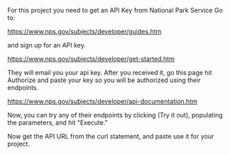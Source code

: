  For this project you need to get an API Key from National Park Service
Go to:

https://www.nps.gov/subjects/developer/guides.htm

and sign up for an API key.

https://www.nps.gov/subjects/developer/get-started.htm

They will email you your api key. After you received it, go this page hit Authorize and paste your key so you will be authorized using their endpoints.

https://www.nps.gov/subjects/developer/api-documentation.htm

Now, you can try any of their endpoints by clicking (Try it out), populating the parameters, and hit "Execute."

Now get the API URL from the curl statement, and paste use it for your project.
